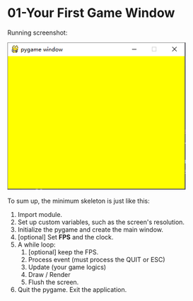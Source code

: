 # 01-Your First Game Window
Running screenshot:

![first window](https://github.com/zzxzzk115/PyGameLearning/raw/master/screenshots/first-window.png)

To sum up, the minimum skeleton is just like this:

1. Import module.
2. Set up custom variables, such as the screen's resolution.
3. Initialize the pygame and create the main window.
4. [optional] Set **FPS** and the clock.
5. A while loop:
   1. [optional] keep the FPS.
   2. Process event (must process the QUIT or ESC)
   3. Update (your game logics)
   4. Draw / Render
   5. Flush the screen.
6. Quit the pygame. Exit the application.

